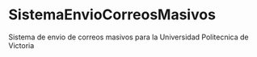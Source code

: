 # SistemaEnvioCorreosMasivos
Sistema de envio de correos masivos para la Universidad Politecnica de Victoria
